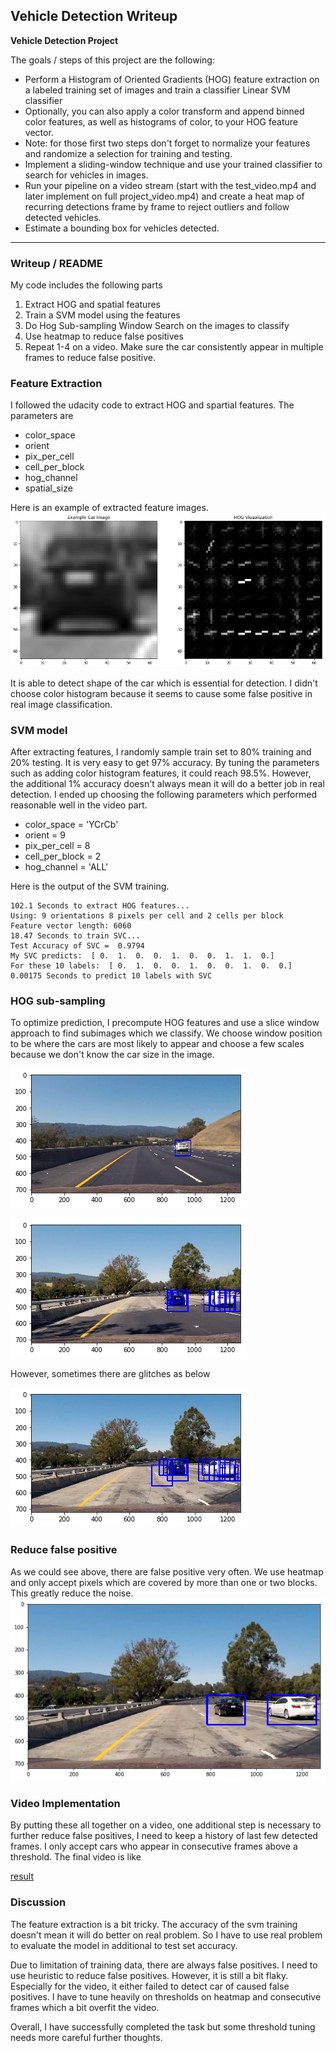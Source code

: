## Vehicle Detection Writeup 

**Vehicle Detection Project**

The goals / steps of this project are the following:

* Perform a Histogram of Oriented Gradients (HOG) feature extraction on a labeled training set of images and train a classifier Linear SVM classifier
* Optionally, you can also apply a color transform and append binned color features, as well as histograms of color, to your HOG feature vector. 
* Note: for those first two steps don't forget to normalize your features and randomize a selection for training and testing.
* Implement a sliding-window technique and use your trained classifier to search for vehicles in images.
* Run your pipeline on a video stream (start with the test_video.mp4 and later implement on full project_video.mp4) and create a heat map of recurring detections frame by frame to reject outliers and follow detected vehicles.
* Estimate a bounding box for vehicles detected.

---
### Writeup / README
My code includes the following parts
1. Extract HOG and spatial features
2. Train a SVM model using the features
3. Do Hog Sub-sampling Window Search on the images to classify
4. Use heatmap to reduce false positives
5. Repeat 1-4 on a video. Make sure the car consistently appear in multiple frames to reduce false positive. 

### Feature Extraction

I followed the udacity code to extract HOG and spartial features. The parameters are 
* color_space
* orient 
* pix_per_cell
* cell_per_block 
* hog_channel 
* spatial_size

Here is an example of extracted feature images.
![HOG feature example](https://github.com/baihongjie/selfdrivingcar/blob/master/ObjectDetection/hog_feature.png)

It is able to detect shape of the car which is essential for detection.
I didn't choose color histogram because it seems to cause some false positive in real image classification.

### SVM model

After extracting features, I randomly sample train set to 80% training and 20% testing.
It is very easy to get 97% accuracy. By tuning the parameters such as adding color histogram features, it could reach 98.5%.
However, the additional 1% accuracy doesn't always mean it will do a better job in real detection. I ended up choosing the following 
parameters which performed reasonable well in the video part.
* color_space = 'YCrCb'
* orient = 9
* pix_per_cell = 8
* cell_per_block = 2
* hog_channel = 'ALL'

Here is the output of the SVM training.
```
102.1 Seconds to extract HOG features...
Using: 9 orientations 8 pixels per cell and 2 cells per block
Feature vector length: 6060
18.47 Seconds to train SVC...
Test Accuracy of SVC =  0.9794
My SVC predicts:  [ 0.  1.  0.  0.  1.  0.  0.  1.  1.  0.]
For these 10 labels:  [ 0.  1.  0.  0.  1.  0.  0.  1.  0.  0.]
0.00175 Seconds to predict 10 labels with SVC
```

### HOG sub-sampling 

To optimize prediction, I precompute HOG features and use a slice window approach to find subimages which we classify.
We choose window position to be where the cars are most likely to appear and choose a few scales because we don't know 
the car size in the image.

![Good](https://github.com/baihongjie/selfdrivingcar/blob/master/ObjectDetection/detect1.png)

![Good](https://github.com/baihongjie/selfdrivingcar/blob/master/ObjectDetection/detect2.png)

However, sometimes there are glitches as below

![False positive](https://github.com/baihongjie/selfdrivingcar/blob/master/ObjectDetection/detect3.png)

### Reduce false positive
As we could see above, there are false positive very often. We use heatmap and only accept pixels which are covered by more than one or two blocks.
This greatly reduce the noise.
![With noise reduced](https://github.com/baihongjie/selfdrivingcar/blob/master/ObjectDetection/fixed1.png)

### Video Implementation

By putting these all together on a video, one additional step is necessary to further reduce false positives, I need to keep a history of last few detected frames. I only accept cars who appear in consecutive frames above a threshold. The final video is like 

[result](output.mp4)

### Discussion

The feature extraction is a bit tricky. The accuracy of the svm training doesn't mean it will do better on real problem.
So I have to use real problem to evaluate the model in additional to test set accuracy. 

Due to limitation of training data, there are always false positives. I need to use heuristic to reduce false positives. However, it is still a bit flaky.
Especially for the video, it either failed to detect car of caused false positives. 
I have to tune heavily on thresholds on heatmap and consecutive frames which a bit overfit the video.

Overall, I have successfully completed the task but some threshold tuning needs more careful further thoughts. 
